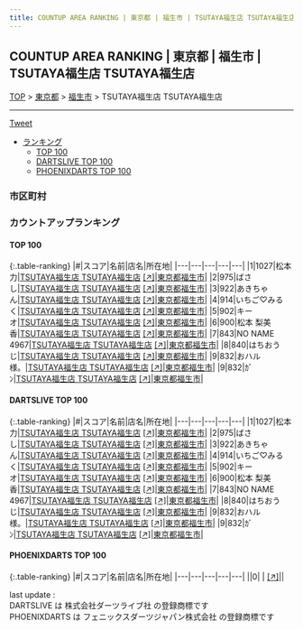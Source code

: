```yaml
---
title: COUNTUP AREA RANKING | 東京都 | 福生市 | TSUTAYA福生店 TSUTAYA福生店
---
```

## COUNTUP AREA RANKING | 東京都 | 福生市 | TSUTAYA福生店 TSUTAYA福生店

[TOP](/darts/rank/) > [東京都](/darts/rank/東京都/) > [福生市](/darts/rank/東京都/福生市/) > TSUTAYA福生店 TSUTAYA福生店

___

<a href="https://twitter.com/share?ref_src=twsrc%5Etfw" data-text="COUNTUP AREA RANKING | 東京都福生市TSUTAYA福生店 TSUTAYA福生店" class="twitter-share-button" data-hashtags="DARTSLIVE,PHOENIXDARTS,darts,ダーツ" data-show-count="false">Tweet</a>

* [ランキング](#カウントアップランキング)
    * [TOP 100](#top-100)
    * [DARTSLIVE TOP 100](#dartslive-top-100)
    * [PHOENIXDARTS TOP 100](#phoenixdarts-top-100)

### 市区町村

<ul>

</ul>

### カウントアップランキング

#### TOP 100



{:.table-ranking}
|#|スコア|名前|店名|所在地|
|---|---|---|---|---|
|1|1027|<span class="rank-name-dl">松本 力</span>|<a href="/darts/rank/shops/fc14222acc5e7dad5f9f3321c1147265.html">TSUTAYA福生店 TSUTAYA福生店</a> <a href="https://search.dartslive.com/jp/shop/fc14222acc5e7dad5f9f3321c1147265">[↗]</a>|<a href="/darts/rank/東京都/福生市">東京都福生市</a>|
|2|975|<span class="rank-name-dl">ばさし</span>|<a href="/darts/rank/shops/fc14222acc5e7dad5f9f3321c1147265.html">TSUTAYA福生店 TSUTAYA福生店</a> <a href="https://search.dartslive.com/jp/shop/fc14222acc5e7dad5f9f3321c1147265">[↗]</a>|<a href="/darts/rank/東京都/福生市">東京都福生市</a>|
|3|922|<span class="rank-name-dl">あきちゃん</span>|<a href="/darts/rank/shops/fc14222acc5e7dad5f9f3321c1147265.html">TSUTAYA福生店 TSUTAYA福生店</a> <a href="https://search.dartslive.com/jp/shop/fc14222acc5e7dad5f9f3321c1147265">[↗]</a>|<a href="/darts/rank/東京都/福生市">東京都福生市</a>|
|4|914|<span class="rank-name-dl">いちご♡みるく</span>|<a href="/darts/rank/shops/fc14222acc5e7dad5f9f3321c1147265.html">TSUTAYA福生店 TSUTAYA福生店</a> <a href="https://search.dartslive.com/jp/shop/fc14222acc5e7dad5f9f3321c1147265">[↗]</a>|<a href="/darts/rank/東京都/福生市">東京都福生市</a>|
|5|902|<span class="rank-name-dl">キーオ</span>|<a href="/darts/rank/shops/fc14222acc5e7dad5f9f3321c1147265.html">TSUTAYA福生店 TSUTAYA福生店</a> <a href="https://search.dartslive.com/jp/shop/fc14222acc5e7dad5f9f3321c1147265">[↗]</a>|<a href="/darts/rank/東京都/福生市">東京都福生市</a>|
|6|900|<span class="rank-name-dl">松本 梨美香</span>|<a href="/darts/rank/shops/fc14222acc5e7dad5f9f3321c1147265.html">TSUTAYA福生店 TSUTAYA福生店</a> <a href="https://search.dartslive.com/jp/shop/fc14222acc5e7dad5f9f3321c1147265">[↗]</a>|<a href="/darts/rank/東京都/福生市">東京都福生市</a>|
|7|843|<span class="rank-name-dl">NO NAME 4967</span>|<a href="/darts/rank/shops/fc14222acc5e7dad5f9f3321c1147265.html">TSUTAYA福生店 TSUTAYA福生店</a> <a href="https://search.dartslive.com/jp/shop/fc14222acc5e7dad5f9f3321c1147265">[↗]</a>|<a href="/darts/rank/東京都/福生市">東京都福生市</a>|
|8|840|<span class="rank-name-dl">はちおうじ</span>|<a href="/darts/rank/shops/fc14222acc5e7dad5f9f3321c1147265.html">TSUTAYA福生店 TSUTAYA福生店</a> <a href="https://search.dartslive.com/jp/shop/fc14222acc5e7dad5f9f3321c1147265">[↗]</a>|<a href="/darts/rank/東京都/福生市">東京都福生市</a>|
|9|832|<span class="rank-name-dl">おハル様。</span>|<a href="/darts/rank/shops/fc14222acc5e7dad5f9f3321c1147265.html">TSUTAYA福生店 TSUTAYA福生店</a> <a href="https://search.dartslive.com/jp/shop/fc14222acc5e7dad5f9f3321c1147265">[↗]</a>|<a href="/darts/rank/東京都/福生市">東京都福生市</a>|
|9|832|<span class="rank-name-dl">ｶﾞﾝ</span>|<a href="/darts/rank/shops/fc14222acc5e7dad5f9f3321c1147265.html">TSUTAYA福生店 TSUTAYA福生店</a> <a href="https://search.dartslive.com/jp/shop/fc14222acc5e7dad5f9f3321c1147265">[↗]</a>|<a href="/darts/rank/東京都/福生市">東京都福生市</a>|


#### DARTSLIVE TOP 100



{:.table-ranking}
|#|スコア|名前|店名|所在地|
|---|---|---|---|---|
|1|1027|<span class="rank-name-dl">松本 力</span>|<a href="/darts/rank/shops/fc14222acc5e7dad5f9f3321c1147265.html">TSUTAYA福生店 TSUTAYA福生店</a> <a href="https://search.dartslive.com/jp/shop/fc14222acc5e7dad5f9f3321c1147265">[↗]</a>|<a href="/darts/rank/東京都/福生市">東京都福生市</a>|
|2|975|<span class="rank-name-dl">ばさし</span>|<a href="/darts/rank/shops/fc14222acc5e7dad5f9f3321c1147265.html">TSUTAYA福生店 TSUTAYA福生店</a> <a href="https://search.dartslive.com/jp/shop/fc14222acc5e7dad5f9f3321c1147265">[↗]</a>|<a href="/darts/rank/東京都/福生市">東京都福生市</a>|
|3|922|<span class="rank-name-dl">あきちゃん</span>|<a href="/darts/rank/shops/fc14222acc5e7dad5f9f3321c1147265.html">TSUTAYA福生店 TSUTAYA福生店</a> <a href="https://search.dartslive.com/jp/shop/fc14222acc5e7dad5f9f3321c1147265">[↗]</a>|<a href="/darts/rank/東京都/福生市">東京都福生市</a>|
|4|914|<span class="rank-name-dl">いちご♡みるく</span>|<a href="/darts/rank/shops/fc14222acc5e7dad5f9f3321c1147265.html">TSUTAYA福生店 TSUTAYA福生店</a> <a href="https://search.dartslive.com/jp/shop/fc14222acc5e7dad5f9f3321c1147265">[↗]</a>|<a href="/darts/rank/東京都/福生市">東京都福生市</a>|
|5|902|<span class="rank-name-dl">キーオ</span>|<a href="/darts/rank/shops/fc14222acc5e7dad5f9f3321c1147265.html">TSUTAYA福生店 TSUTAYA福生店</a> <a href="https://search.dartslive.com/jp/shop/fc14222acc5e7dad5f9f3321c1147265">[↗]</a>|<a href="/darts/rank/東京都/福生市">東京都福生市</a>|
|6|900|<span class="rank-name-dl">松本 梨美香</span>|<a href="/darts/rank/shops/fc14222acc5e7dad5f9f3321c1147265.html">TSUTAYA福生店 TSUTAYA福生店</a> <a href="https://search.dartslive.com/jp/shop/fc14222acc5e7dad5f9f3321c1147265">[↗]</a>|<a href="/darts/rank/東京都/福生市">東京都福生市</a>|
|7|843|<span class="rank-name-dl">NO NAME 4967</span>|<a href="/darts/rank/shops/fc14222acc5e7dad5f9f3321c1147265.html">TSUTAYA福生店 TSUTAYA福生店</a> <a href="https://search.dartslive.com/jp/shop/fc14222acc5e7dad5f9f3321c1147265">[↗]</a>|<a href="/darts/rank/東京都/福生市">東京都福生市</a>|
|8|840|<span class="rank-name-dl">はちおうじ</span>|<a href="/darts/rank/shops/fc14222acc5e7dad5f9f3321c1147265.html">TSUTAYA福生店 TSUTAYA福生店</a> <a href="https://search.dartslive.com/jp/shop/fc14222acc5e7dad5f9f3321c1147265">[↗]</a>|<a href="/darts/rank/東京都/福生市">東京都福生市</a>|
|9|832|<span class="rank-name-dl">おハル様。</span>|<a href="/darts/rank/shops/fc14222acc5e7dad5f9f3321c1147265.html">TSUTAYA福生店 TSUTAYA福生店</a> <a href="https://search.dartslive.com/jp/shop/fc14222acc5e7dad5f9f3321c1147265">[↗]</a>|<a href="/darts/rank/東京都/福生市">東京都福生市</a>|
|9|832|<span class="rank-name-dl">ｶﾞﾝ</span>|<a href="/darts/rank/shops/fc14222acc5e7dad5f9f3321c1147265.html">TSUTAYA福生店 TSUTAYA福生店</a> <a href="https://search.dartslive.com/jp/shop/fc14222acc5e7dad5f9f3321c1147265">[↗]</a>|<a href="/darts/rank/東京都/福生市">東京都福生市</a>|


#### PHOENIXDARTS TOP 100



{:.table-ranking}
|#|スコア|名前|店名|所在地|
|---|---|---|---|---|
||0|<span class="rank-name-dl"> </span>|<a href="/darts/rank/shops/.html"></a> <a href="">[↗]</a>|<a href="/darts/rank//"></a>|


<div class="footer border-top border-gray-light mt-5 pt-3 text-right text-gray">
    last update : <span style="font-weight: italic" id="foot_last_modified"></span><br />
    DARTSLIVE は 株式会社ダーツライブ社 の登録商標です<br />
    PHOENIXDARTS は フェニックスダーツジャパン株式会社 の登録商標です<br />
</div>

<script src="https://cdnjs.cloudflare.com/ajax/libs/jquery.tablesorter/2.31.3/js/jquery.tablesorter.min.js" integrity="sha512-qzgd5cYSZcosqpzpn7zF2ZId8f/8CHmFKZ8j7mU4OUXTNRd5g+ZHBPsgKEwoqxCtdQvExE5LprwwPAgoicguNg==" crossorigin="anonymous" referrerpolicy="no-referrer"></script>
<link rel="stylesheet" href="https://cdnjs.cloudflare.com/ajax/libs/jquery.tablesorter/2.31.3/css/theme.default.min.css" integrity="sha512-wghhOJkjQX0Lh3NSWvNKeZ0ZpNn+SPVXX1Qyc9OCaogADktxrBiBdKGDoqVUOyhStvMBmJQ8ZdMHiR3wuEq8+w==" crossorigin="anonymous" referrerpolicy="no-referrer" />
<script>
$(function() {
    $(".table-ranking").tablesorter({sortList:[[0, 0]]});
    $("#foot_last_modified").text(formatDate(new Date(document.lastModified), 'yyyy-MM-dd HH:mm:ss'));
});
</script>

<script async src="https://platform.twitter.com/widgets.js" charset="utf-8"></script>